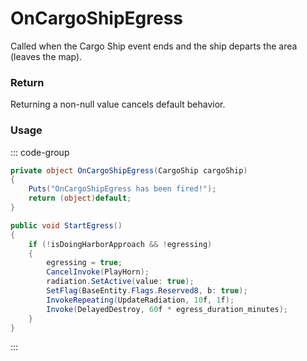 # OnCargoShipEgress
<Badge type="info" text="Entity"/>[<Badge type="danger" text="Carbon Compatible"/>](https://github.com/CarbonCommunity/Carbon)[<Badge type="warning" text="Oxide Compatible"/>](https://github.com/OxideMod/Oxide.Rust)
Called when the Cargo Ship event ends and the ship departs the area (leaves the map).

### Return
Returning a non-null value cancels default behavior.

### Usage
::: code-group
```csharp [Example]
private object OnCargoShipEgress(CargoShip cargoShip)
{
	Puts("OnCargoShipEgress has been fired!");
	return (object)default;
}
```
```csharp [Source — Assembly-CSharp @ CargoShip]
public void StartEgress()
{
	if (!isDoingHarborApproach && !egressing)
	{
		egressing = true;
		CancelInvoke(PlayHorn);
		radiation.SetActive(value: true);
		SetFlag(BaseEntity.Flags.Reserved8, b: true);
		InvokeRepeating(UpdateRadiation, 10f, 1f);
		Invoke(DelayedDestroy, 60f * egress_duration_minutes);
	}
}

```
:::

